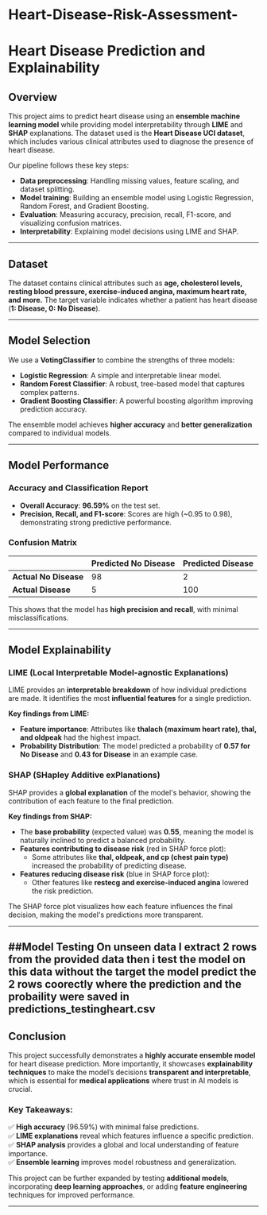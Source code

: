 # Heart-Disease-Risk-Assessment-
# Heart Disease Prediction and Explainability

## Overview
This project aims to predict heart disease using an **ensemble machine learning model** while providing model interpretability through **LIME** and **SHAP** explanations. The dataset used is the **Heart Disease UCI dataset**, which includes various clinical attributes used to diagnose the presence of heart disease.

Our pipeline follows these key steps:
- **Data preprocessing**: Handling missing values, feature scaling, and dataset splitting.
- **Model training**: Building an ensemble model using Logistic Regression, Random Forest, and Gradient Boosting.
- **Evaluation**: Measuring accuracy, precision, recall, F1-score, and visualizing confusion matrices.
- **Interpretability**: Explaining model decisions using LIME and SHAP.

---

## Dataset
The dataset contains clinical attributes such as **age, cholesterol levels, resting blood pressure, exercise-induced angina, maximum heart rate, and more.** The target variable indicates whether a patient has heart disease (**1: Disease, 0: No Disease**).

---

## Model Selection
We use a **VotingClassifier** to combine the strengths of three models:
- **Logistic Regression**: A simple and interpretable linear model.
- **Random Forest Classifier**: A robust, tree-based model that captures complex patterns.
- **Gradient Boosting Classifier**: A powerful boosting algorithm improving prediction accuracy.

The ensemble model achieves **higher accuracy** and **better generalization** compared to individual models.

---

## Model Performance
### **Accuracy and Classification Report**
- **Overall Accuracy**: **96.59%** on the test set.
- **Precision, Recall, and F1-score**: Scores are high (~0.95 to 0.98), demonstrating strong predictive performance.

### **Confusion Matrix**
|         | Predicted No Disease | Predicted Disease |
|---------|----------------------|-------------------|
| **Actual No Disease** | 98                   | 2                 |
| **Actual Disease**    | 5                    | 100               |

This shows that the model has **high precision and recall**, with minimal misclassifications.

---

## Model Explainability
### **LIME (Local Interpretable Model-agnostic Explanations)**
LIME provides an **interpretable breakdown** of how individual predictions are made. It identifies the most **influential features** for a single prediction.

**Key findings from LIME:**
- **Feature importance**: Attributes like **thalach (maximum heart rate), thal, and oldpeak** had the highest impact.
- **Probability Distribution**: The model predicted a probability of **0.57 for No Disease** and **0.43 for Disease** in an example case.

### **SHAP (SHapley Additive exPlanations)**
SHAP provides a **global explanation** of the model's behavior, showing the contribution of each feature to the final prediction.

**Key findings from SHAP:**
- The **base probability** (expected value) was **0.55**, meaning the model is naturally inclined to predict a balanced probability.
- **Features contributing to disease risk** (red in SHAP force plot):
  - Some attributes like **thal, oldpeak, and cp (chest pain type)** increased the probability of predicting disease.
- **Features reducing disease risk** (blue in SHAP force plot):
  - Other features like **restecg and exercise-induced angina** lowered the risk prediction.

The SHAP force plot visualizes how each feature influences the final decision, making the model's predictions more transparent.

---
##Model Testing On unseen data 
I extract 2 rows from the provided data then i test the model on this data without the target the model predict the 2 rows coorectly where the prediction 
and the probaility were saved in predictions_testingheart.csv 
---
## Conclusion
This project successfully demonstrates a **highly accurate ensemble model** for heart disease prediction. More importantly, it showcases **explainability techniques** to make the model’s decisions **transparent and interpretable**, which is essential for **medical applications** where trust in AI models is crucial.

### **Key Takeaways:**
✅ **High accuracy** (96.59%) with minimal false predictions.  
✅ **LIME explanations** reveal which features influence a specific prediction.  
✅ **SHAP analysis** provides a global and local understanding of feature importance.  
✅ **Ensemble learning** improves model robustness and generalization.  

This project can be further expanded by testing **additional models**, incorporating **deep learning approaches**, or adding **feature engineering** techniques for improved performance.

---



